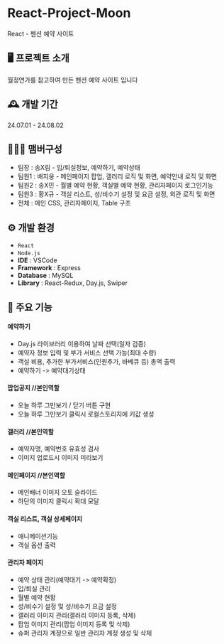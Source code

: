 # React-Project-Moon
React - 펜션 예약 사이트

## 🖥️ 프로젝트 소개
월정연가를 참고하여 만든 펜션 예약 사이트 입니다

## 🕰️ 개발 기간
24.07.01 - 24.08.02

## 🧑‍🤝‍🧑 맴버구성
- 팀장 : 송X림 - 입/퇴실정보, 예약하기, 예약상태
- 팀원1 : 배지웅 - 메인페이지 팝업, 갤러리 로직 및 화면, 예약안내 로직 및 화면
- 팀원2 : 송X민 - 월별 예약 현황, 객실별 예약 현황, 관리자페이지 로그인기능
- 팀원3 : 황X규 - 객실 리스트, 성/비수기 설정 및 요금 설정, 외관 로직 및 화면
- 전체 : 메인 CSS, 관리자페이지, Table 구조

## ⚙️ 개발 환경
- `React` 
- `Node.js`
- **IDE** : VSCode
- **Framework** : Express
- **Database** : MySQL
- **Library** : React-Redux, Day.js, Swiper

## 📌 주요 기능
#### 예약하기 
- Day.js 라이브러리 이용하여 날짜 선택(일자 검증)
- 예약자 정보 입력 및 부가 서비스 선택 가능(최대 수량)
- 객실 비용, 추가한 부가서비스(인원추가, 바베큐 등) 총액 출력
- 예약하기 -> 예약대기상태 
#### 팝업공지 //본인역할
- 오늘 하루 그만보기 / 닫기 버튼 구현
- 오늘 하루 그만보기 클릭시 로컬스토리지에 키값 생성
#### 갤러리 //본인역할
-  예약자명, 예약번호 유효성 검사
-  이미지 업로드시 이미지 미리보기
#### 메인페이지 //본인역할
- 메인배너 이미지 오토 슬라이드
- 하단의 이미지 클릭시 확대 모달
#### 객실 리스트, 객실 상세페이지
- 애니메이션기능
- 객실 옵션 출력
#### 관리자 페이지
- 예약 상태 관리(예약대기 -> 예약확정)
- 입/퇴실 관리
- 월별 예약 현황
- 성/비수기 설정 및 성/비수기 요금 설정
- 갤러리 이미지 관리(갤러리 이미지 등록, 삭제)
- 팝업 이미지 관리(팝업 이미지 등록 및 삭제)
- 슈퍼 관리자 계정으로 일반 관리자 계정 생성 및 삭제


